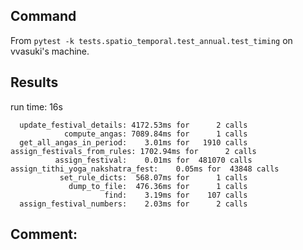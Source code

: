 ## Command
From `pytest -k tests.spatio_temporal.test_annual.test_timing` on vvasuki's machine.

## Results
run time: 16s
```
  update_festival_details: 4172.53ms for      2 calls
            compute_angas: 7089.84ms for      1 calls
  get_all_angas_in_period:    3.01ms for   1910 calls
assign_festivals_from_rules: 1702.94ms for      2 calls
          assign_festival:    0.01ms for  481070 calls
assign_tithi_yoga_nakshatra_fest:    0.05ms for  43848 calls
           set_rule_dicts:  568.07ms for      1 calls
             dump_to_file:  476.36ms for      1 calls
                     find:    3.19ms for    107 calls
  assign_festival_numbers:    2.03ms for      2 calls
```

## Comment:
